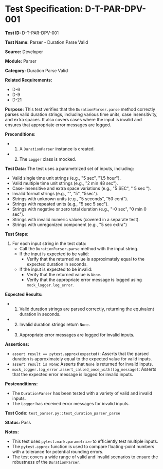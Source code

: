 # Test Specification: D-T-PAR-DPV-001

**Test ID:** D-T-PAR-DPV-001

**Test Name:** Parser - Duration Parse Valid

**Source:** Developer

**Module:** Parser

**Category:** Duration Parse Valid

**Related Requirements:**

*   D-6
*   D-9
*   D-21

**Purpose:**
This test verifies that the `DurationParser.parse` method correctly parses valid duration strings, including various time units, case insensitivity, and extra spaces. It also covers cases where the input is invalid and ensures that appropriate error messages are logged.

**Preconditions:**

*   1) A `DurationParser` instance is created.
*   2) The `Logger` class is mocked.

**Test Data:**
The test uses a parametrized set of inputs, including:
* Valid single time unit strings (e.g., "5 sec", "1.5 hour").
* Valid multiple time unit strings (e.g., "2 min 48 sec").
* Case-insensitive and extra space variations (e.g., "5 SEC", "  5   sec  ").
* Invalid format strings (e.g., "", "5", "5sec").
* Strings with unknown units (e.g., "5 seconds", "50 cent").
* Strings with repeated units (e.g., "5 sec 5 sec").
* Strings with negative or zero total duration (e.g., "-0 sec", "0 min 0 sec").
* Strings with invalid numeric values (covered in a separate test).
* Strings with unregonized component (e.g., "5 sec extra")

**Test Steps:**

1.  For each input string in the test data:
    *   Call the `DurationParser.parse` method with the input string.
    *   If the input is expected to be valid:
        *   Verify that the returned value is approximately equal to the expected duration in seconds.
    *   If the input is expected to be invalid:
        *   Verify that the returned value is `None`.
        *   Verify that the appropriate error message is logged using `mock_logger.log_error`.

**Expected Results:**

*   1) Valid duration strings are parsed correctly, returning the equivalent duration in seconds.
*   2) Invalid duration strings return `None`.
*   3) Appropriate error messages are logged for invalid inputs.

**Assertions:**

*   `assert result == pytest.approx(expected)`: Asserts that the parsed duration is approximately equal to the expected value for valid inputs.
*   `assert result is None`: Asserts that `None` is returned for invalid inputs.
*   `mock_logger.log_error.assert_called_once_with(log_message)`: Asserts that the expected error message is logged for invalid inputs.

**Postconditions:**

*   The `DurationParser` has been tested with a variety of valid and invalid inputs.
*   The `Logger` has received error messages for invalid inputs.

**Test Code:** `test_parser.py::test_duration_parser_parse`

**Status:** Pass

**Notes:**

*   This test uses `pytest.mark.parametrize` to efficiently test multiple inputs.
*   The `pytest.approx` function is used to compare floating-point numbers with a tolerance for potential rounding errors.
*   The test covers a wide range of valid and invalid scenarios to ensure the robustness of the `DurationParser`.
